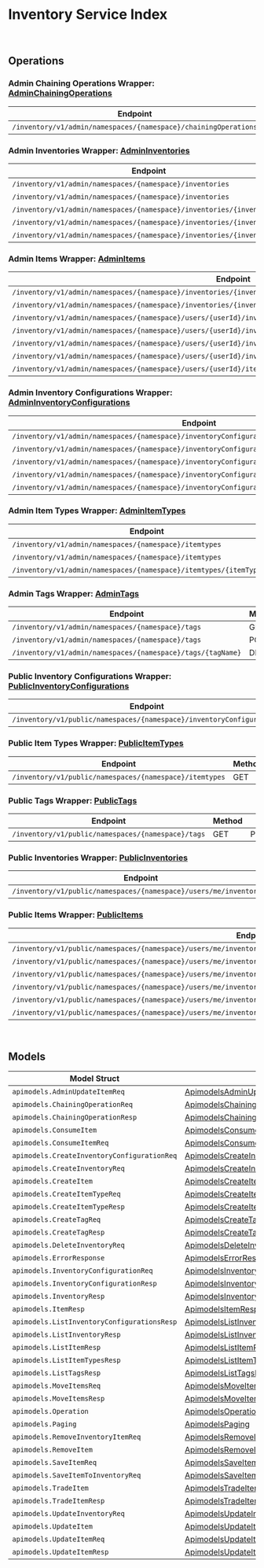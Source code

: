 [//]: # (Code generated. DO NOT EDIT.)

# Inventory Service Index

&nbsp;

## Operations

### Admin Chaining Operations Wrapper:  [AdminChainingOperations](../../inventory-sdk/pkg/wrapper_adminChainingOperations.go)
| Endpoint | Method | ID | Class | Wrapper | Example |
|---|---|---|---|---|---|
| `/inventory/v1/admin/namespaces/{namespace}/chainingOperations` | POST | AdminCreateChainingOperationsShort | [AdminCreateChainingOperationsShort](../../inventory-sdk/pkg/inventoryclient/admin_chaining_operations/admin_chaining_operations_client.go) | [AdminCreateChainingOperationsShort](../../inventory-sdk/pkg/wrapper_adminChainingOperations.go) | [AdminCreateChainingOperationsShort](../../samples/cli/cmd/inventory/adminChainingOperations/adminCreateChainingOperations.go) |

### Admin Inventories Wrapper:  [AdminInventories](../../inventory-sdk/pkg/wrapper_adminInventories.go)
| Endpoint | Method | ID | Class | Wrapper | Example |
|---|---|---|---|---|---|
| `/inventory/v1/admin/namespaces/{namespace}/inventories` | GET | AdminListInventoriesShort | [AdminListInventoriesShort](../../inventory-sdk/pkg/inventoryclient/admin_inventories/admin_inventories_client.go) | [AdminListInventoriesShort](../../inventory-sdk/pkg/wrapper_adminInventories.go) | [AdminListInventoriesShort](../../samples/cli/cmd/inventory/adminInventories/adminListInventories.go) |
| `/inventory/v1/admin/namespaces/{namespace}/inventories` | POST | AdminCreateInventoryShort | [AdminCreateInventoryShort](../../inventory-sdk/pkg/inventoryclient/admin_inventories/admin_inventories_client.go) | [AdminCreateInventoryShort](../../inventory-sdk/pkg/wrapper_adminInventories.go) | [AdminCreateInventoryShort](../../samples/cli/cmd/inventory/adminInventories/adminCreateInventory.go) |
| `/inventory/v1/admin/namespaces/{namespace}/inventories/{inventoryId}` | GET | AdminGetInventoryShort | [AdminGetInventoryShort](../../inventory-sdk/pkg/inventoryclient/admin_inventories/admin_inventories_client.go) | [AdminGetInventoryShort](../../inventory-sdk/pkg/wrapper_adminInventories.go) | [AdminGetInventoryShort](../../samples/cli/cmd/inventory/adminInventories/adminGetInventory.go) |
| `/inventory/v1/admin/namespaces/{namespace}/inventories/{inventoryId}` | PUT | AdminUpdateInventoryShort | [AdminUpdateInventoryShort](../../inventory-sdk/pkg/inventoryclient/admin_inventories/admin_inventories_client.go) | [AdminUpdateInventoryShort](../../inventory-sdk/pkg/wrapper_adminInventories.go) | [AdminUpdateInventoryShort](../../samples/cli/cmd/inventory/adminInventories/adminUpdateInventory.go) |
| `/inventory/v1/admin/namespaces/{namespace}/inventories/{inventoryId}` | DELETE | DeleteInventoryShort | [DeleteInventoryShort](../../inventory-sdk/pkg/inventoryclient/admin_inventories/admin_inventories_client.go) | [DeleteInventoryShort](../../inventory-sdk/pkg/wrapper_adminInventories.go) | [DeleteInventoryShort](../../samples/cli/cmd/inventory/adminInventories/deleteInventory.go) |

### Admin Items Wrapper:  [AdminItems](../../inventory-sdk/pkg/wrapper_adminItems.go)
| Endpoint | Method | ID | Class | Wrapper | Example |
|---|---|---|---|---|---|
| `/inventory/v1/admin/namespaces/{namespace}/inventories/{inventoryId}/items` | GET | AdminListItemsShort | [AdminListItemsShort](../../inventory-sdk/pkg/inventoryclient/admin_items/admin_items_client.go) | [AdminListItemsShort](../../inventory-sdk/pkg/wrapper_adminItems.go) | [AdminListItemsShort](../../samples/cli/cmd/inventory/adminItems/adminListItems.go) |
| `/inventory/v1/admin/namespaces/{namespace}/inventories/{inventoryId}/slots/{slotId}/sourceItems/{sourceItemId}` | GET | AdminGetInventoryItemShort | [AdminGetInventoryItemShort](../../inventory-sdk/pkg/inventoryclient/admin_items/admin_items_client.go) | [AdminGetInventoryItemShort](../../inventory-sdk/pkg/wrapper_adminItems.go) | [AdminGetInventoryItemShort](../../samples/cli/cmd/inventory/adminItems/adminGetInventoryItem.go) |
| `/inventory/v1/admin/namespaces/{namespace}/users/{userId}/inventories/{inventoryId}/consume` | POST | AdminConsumeUserItemShort | [AdminConsumeUserItemShort](../../inventory-sdk/pkg/inventoryclient/admin_items/admin_items_client.go) | [AdminConsumeUserItemShort](../../inventory-sdk/pkg/wrapper_adminItems.go) | [AdminConsumeUserItemShort](../../samples/cli/cmd/inventory/adminItems/adminConsumeUserItem.go) |
| `/inventory/v1/admin/namespaces/{namespace}/users/{userId}/inventories/{inventoryId}/items` | PUT | AdminBulkUpdateMyItemsShort | [AdminBulkUpdateMyItemsShort](../../inventory-sdk/pkg/inventoryclient/admin_items/admin_items_client.go) | [AdminBulkUpdateMyItemsShort](../../inventory-sdk/pkg/wrapper_adminItems.go) | [AdminBulkUpdateMyItemsShort](../../samples/cli/cmd/inventory/adminItems/adminBulkUpdateMyItems.go) |
| `/inventory/v1/admin/namespaces/{namespace}/users/{userId}/inventories/{inventoryId}/items` | POST | AdminSaveItemToInventoryShort | [AdminSaveItemToInventoryShort](../../inventory-sdk/pkg/inventoryclient/admin_items/admin_items_client.go) | [AdminSaveItemToInventoryShort](../../inventory-sdk/pkg/wrapper_adminItems.go) | [AdminSaveItemToInventoryShort](../../samples/cli/cmd/inventory/adminItems/adminSaveItemToInventory.go) |
| `/inventory/v1/admin/namespaces/{namespace}/users/{userId}/inventories/{inventoryId}/items` | DELETE | AdminBulkRemoveItemsShort | [AdminBulkRemoveItemsShort](../../inventory-sdk/pkg/inventoryclient/admin_items/admin_items_client.go) | [AdminBulkRemoveItemsShort](../../inventory-sdk/pkg/wrapper_adminItems.go) | [AdminBulkRemoveItemsShort](../../samples/cli/cmd/inventory/adminItems/adminBulkRemoveItems.go) |
| `/inventory/v1/admin/namespaces/{namespace}/users/{userId}/items` | POST | AdminSaveItemShort | [AdminSaveItemShort](../../inventory-sdk/pkg/inventoryclient/admin_items/admin_items_client.go) | [AdminSaveItemShort](../../inventory-sdk/pkg/wrapper_adminItems.go) | [AdminSaveItemShort](../../samples/cli/cmd/inventory/adminItems/adminSaveItem.go) |

### Admin Inventory Configurations Wrapper:  [AdminInventoryConfigurations](../../inventory-sdk/pkg/wrapper_adminInventoryConfigurations.go)
| Endpoint | Method | ID | Class | Wrapper | Example |
|---|---|---|---|---|---|
| `/inventory/v1/admin/namespaces/{namespace}/inventoryConfigurations` | GET | AdminListInventoryConfigurationsShort | [AdminListInventoryConfigurationsShort](../../inventory-sdk/pkg/inventoryclient/admin_inventory_configurations/admin_inventory_configurations_client.go) | [AdminListInventoryConfigurationsShort](../../inventory-sdk/pkg/wrapper_adminInventoryConfigurations.go) | [AdminListInventoryConfigurationsShort](../../samples/cli/cmd/inventory/adminInventoryConfigurations/adminListInventoryConfigurations.go) |
| `/inventory/v1/admin/namespaces/{namespace}/inventoryConfigurations` | POST | AdminCreateInventoryConfigurationShort | [AdminCreateInventoryConfigurationShort](../../inventory-sdk/pkg/inventoryclient/admin_inventory_configurations/admin_inventory_configurations_client.go) | [AdminCreateInventoryConfigurationShort](../../inventory-sdk/pkg/wrapper_adminInventoryConfigurations.go) | [AdminCreateInventoryConfigurationShort](../../samples/cli/cmd/inventory/adminInventoryConfigurations/adminCreateInventoryConfiguration.go) |
| `/inventory/v1/admin/namespaces/{namespace}/inventoryConfigurations/{inventoryConfigurationId}` | GET | AdminGetInventoryConfigurationShort | [AdminGetInventoryConfigurationShort](../../inventory-sdk/pkg/inventoryclient/admin_inventory_configurations/admin_inventory_configurations_client.go) | [AdminGetInventoryConfigurationShort](../../inventory-sdk/pkg/wrapper_adminInventoryConfigurations.go) | [AdminGetInventoryConfigurationShort](../../samples/cli/cmd/inventory/adminInventoryConfigurations/adminGetInventoryConfiguration.go) |
| `/inventory/v1/admin/namespaces/{namespace}/inventoryConfigurations/{inventoryConfigurationId}` | PUT | AdminUpdateInventoryConfigurationShort | [AdminUpdateInventoryConfigurationShort](../../inventory-sdk/pkg/inventoryclient/admin_inventory_configurations/admin_inventory_configurations_client.go) | [AdminUpdateInventoryConfigurationShort](../../inventory-sdk/pkg/wrapper_adminInventoryConfigurations.go) | [AdminUpdateInventoryConfigurationShort](../../samples/cli/cmd/inventory/adminInventoryConfigurations/adminUpdateInventoryConfiguration.go) |
| `/inventory/v1/admin/namespaces/{namespace}/inventoryConfigurations/{inventoryConfigurationId}` | DELETE | AdminDeleteInventoryConfigurationShort | [AdminDeleteInventoryConfigurationShort](../../inventory-sdk/pkg/inventoryclient/admin_inventory_configurations/admin_inventory_configurations_client.go) | [AdminDeleteInventoryConfigurationShort](../../inventory-sdk/pkg/wrapper_adminInventoryConfigurations.go) | [AdminDeleteInventoryConfigurationShort](../../samples/cli/cmd/inventory/adminInventoryConfigurations/adminDeleteInventoryConfiguration.go) |

### Admin Item Types Wrapper:  [AdminItemTypes](../../inventory-sdk/pkg/wrapper_adminItemTypes.go)
| Endpoint | Method | ID | Class | Wrapper | Example |
|---|---|---|---|---|---|
| `/inventory/v1/admin/namespaces/{namespace}/itemtypes` | GET | AdminListItemTypesShort | [AdminListItemTypesShort](../../inventory-sdk/pkg/inventoryclient/admin_item_types/admin_item_types_client.go) | [AdminListItemTypesShort](../../inventory-sdk/pkg/wrapper_adminItemTypes.go) | [AdminListItemTypesShort](../../samples/cli/cmd/inventory/adminItemTypes/adminListItemTypes.go) |
| `/inventory/v1/admin/namespaces/{namespace}/itemtypes` | POST | AdminCreateItemTypeShort | [AdminCreateItemTypeShort](../../inventory-sdk/pkg/inventoryclient/admin_item_types/admin_item_types_client.go) | [AdminCreateItemTypeShort](../../inventory-sdk/pkg/wrapper_adminItemTypes.go) | [AdminCreateItemTypeShort](../../samples/cli/cmd/inventory/adminItemTypes/adminCreateItemType.go) |
| `/inventory/v1/admin/namespaces/{namespace}/itemtypes/{itemTypeName}` | DELETE | AdminDeleteItemTypeShort | [AdminDeleteItemTypeShort](../../inventory-sdk/pkg/inventoryclient/admin_item_types/admin_item_types_client.go) | [AdminDeleteItemTypeShort](../../inventory-sdk/pkg/wrapper_adminItemTypes.go) | [AdminDeleteItemTypeShort](../../samples/cli/cmd/inventory/adminItemTypes/adminDeleteItemType.go) |

### Admin Tags Wrapper:  [AdminTags](../../inventory-sdk/pkg/wrapper_adminTags.go)
| Endpoint | Method | ID | Class | Wrapper | Example |
|---|---|---|---|---|---|
| `/inventory/v1/admin/namespaces/{namespace}/tags` | GET | AdminListTagsShort | [AdminListTagsShort](../../inventory-sdk/pkg/inventoryclient/admin_tags/admin_tags_client.go) | [AdminListTagsShort](../../inventory-sdk/pkg/wrapper_adminTags.go) | [AdminListTagsShort](../../samples/cli/cmd/inventory/adminTags/adminListTags.go) |
| `/inventory/v1/admin/namespaces/{namespace}/tags` | POST | AdminCreateTagShort | [AdminCreateTagShort](../../inventory-sdk/pkg/inventoryclient/admin_tags/admin_tags_client.go) | [AdminCreateTagShort](../../inventory-sdk/pkg/wrapper_adminTags.go) | [AdminCreateTagShort](../../samples/cli/cmd/inventory/adminTags/adminCreateTag.go) |
| `/inventory/v1/admin/namespaces/{namespace}/tags/{tagName}` | DELETE | AdminDeleteTagShort | [AdminDeleteTagShort](../../inventory-sdk/pkg/inventoryclient/admin_tags/admin_tags_client.go) | [AdminDeleteTagShort](../../inventory-sdk/pkg/wrapper_adminTags.go) | [AdminDeleteTagShort](../../samples/cli/cmd/inventory/adminTags/adminDeleteTag.go) |

### Public Inventory Configurations Wrapper:  [PublicInventoryConfigurations](../../inventory-sdk/pkg/wrapper_publicInventoryConfigurations.go)
| Endpoint | Method | ID | Class | Wrapper | Example |
|---|---|---|---|---|---|
| `/inventory/v1/public/namespaces/{namespace}/inventoryConfigurations` | GET | PublicListInventoryConfigurationsShort | [PublicListInventoryConfigurationsShort](../../inventory-sdk/pkg/inventoryclient/public_inventory_configurations/public_inventory_configurations_client.go) | [PublicListInventoryConfigurationsShort](../../inventory-sdk/pkg/wrapper_publicInventoryConfigurations.go) | [PublicListInventoryConfigurationsShort](../../samples/cli/cmd/inventory/publicInventoryConfigurations/publicListInventoryConfigurations.go) |

### Public Item Types Wrapper:  [PublicItemTypes](../../inventory-sdk/pkg/wrapper_publicItemTypes.go)
| Endpoint | Method | ID | Class | Wrapper | Example |
|---|---|---|---|---|---|
| `/inventory/v1/public/namespaces/{namespace}/itemtypes` | GET | PublicListItemTypesShort | [PublicListItemTypesShort](../../inventory-sdk/pkg/inventoryclient/public_item_types/public_item_types_client.go) | [PublicListItemTypesShort](../../inventory-sdk/pkg/wrapper_publicItemTypes.go) | [PublicListItemTypesShort](../../samples/cli/cmd/inventory/publicItemTypes/publicListItemTypes.go) |

### Public Tags Wrapper:  [PublicTags](../../inventory-sdk/pkg/wrapper_publicTags.go)
| Endpoint | Method | ID | Class | Wrapper | Example |
|---|---|---|---|---|---|
| `/inventory/v1/public/namespaces/{namespace}/tags` | GET | PublicListTagsShort | [PublicListTagsShort](../../inventory-sdk/pkg/inventoryclient/public_tags/public_tags_client.go) | [PublicListTagsShort](../../inventory-sdk/pkg/wrapper_publicTags.go) | [PublicListTagsShort](../../samples/cli/cmd/inventory/publicTags/publicListTags.go) |

### Public Inventories Wrapper:  [PublicInventories](../../inventory-sdk/pkg/wrapper_publicInventories.go)
| Endpoint | Method | ID | Class | Wrapper | Example |
|---|---|---|---|---|---|
| `/inventory/v1/public/namespaces/{namespace}/users/me/inventories` | GET | PublicListInventoriesShort | [PublicListInventoriesShort](../../inventory-sdk/pkg/inventoryclient/public_inventories/public_inventories_client.go) | [PublicListInventoriesShort](../../inventory-sdk/pkg/wrapper_publicInventories.go) | [PublicListInventoriesShort](../../samples/cli/cmd/inventory/publicInventories/publicListInventories.go) |

### Public Items Wrapper:  [PublicItems](../../inventory-sdk/pkg/wrapper_publicItems.go)
| Endpoint | Method | ID | Class | Wrapper | Example |
|---|---|---|---|---|---|
| `/inventory/v1/public/namespaces/{namespace}/users/me/inventories/{inventoryId}/consume` | POST | PublicConsumeMyItemShort | [PublicConsumeMyItemShort](../../inventory-sdk/pkg/inventoryclient/public_items/public_items_client.go) | [PublicConsumeMyItemShort](../../inventory-sdk/pkg/wrapper_publicItems.go) | [PublicConsumeMyItemShort](../../samples/cli/cmd/inventory/publicItems/publicConsumeMyItem.go) |
| `/inventory/v1/public/namespaces/{namespace}/users/me/inventories/{inventoryId}/items` | GET | PublicListItemsShort | [PublicListItemsShort](../../inventory-sdk/pkg/inventoryclient/public_items/public_items_client.go) | [PublicListItemsShort](../../inventory-sdk/pkg/wrapper_publicItems.go) | [PublicListItemsShort](../../samples/cli/cmd/inventory/publicItems/publicListItems.go) |
| `/inventory/v1/public/namespaces/{namespace}/users/me/inventories/{inventoryId}/items` | PUT | PublicBulkUpdateMyItemsShort | [PublicBulkUpdateMyItemsShort](../../inventory-sdk/pkg/inventoryclient/public_items/public_items_client.go) | [PublicBulkUpdateMyItemsShort](../../inventory-sdk/pkg/wrapper_publicItems.go) | [PublicBulkUpdateMyItemsShort](../../samples/cli/cmd/inventory/publicItems/publicBulkUpdateMyItems.go) |
| `/inventory/v1/public/namespaces/{namespace}/users/me/inventories/{inventoryId}/items` | DELETE | PublicBulkRemoveMyItemsShort | [PublicBulkRemoveMyItemsShort](../../inventory-sdk/pkg/inventoryclient/public_items/public_items_client.go) | [PublicBulkRemoveMyItemsShort](../../inventory-sdk/pkg/wrapper_publicItems.go) | [PublicBulkRemoveMyItemsShort](../../samples/cli/cmd/inventory/publicItems/publicBulkRemoveMyItems.go) |
| `/inventory/v1/public/namespaces/{namespace}/users/me/inventories/{inventoryId}/items/movement` | POST | PublicMoveMyItemsShort | [PublicMoveMyItemsShort](../../inventory-sdk/pkg/inventoryclient/public_items/public_items_client.go) | [PublicMoveMyItemsShort](../../inventory-sdk/pkg/wrapper_publicItems.go) | [PublicMoveMyItemsShort](../../samples/cli/cmd/inventory/publicItems/publicMoveMyItems.go) |
| `/inventory/v1/public/namespaces/{namespace}/users/me/inventories/{inventoryId}/slots/{slotId}/sourceItems/{sourceItemId}` | GET | PublicGetItemShort | [PublicGetItemShort](../../inventory-sdk/pkg/inventoryclient/public_items/public_items_client.go) | [PublicGetItemShort](../../inventory-sdk/pkg/wrapper_publicItems.go) | [PublicGetItemShort](../../samples/cli/cmd/inventory/publicItems/publicGetItem.go) |


&nbsp;  

## Models

| Model Struct | Class |
|---|---|
| `apimodels.AdminUpdateItemReq` | [ApimodelsAdminUpdateItemReq ](../../inventory-sdk/pkg/inventoryclientmodels/apimodels_admin_update_item_req.go) |
| `apimodels.ChainingOperationReq` | [ApimodelsChainingOperationReq ](../../inventory-sdk/pkg/inventoryclientmodels/apimodels_chaining_operation_req.go) |
| `apimodels.ChainingOperationResp` | [ApimodelsChainingOperationResp ](../../inventory-sdk/pkg/inventoryclientmodels/apimodels_chaining_operation_resp.go) |
| `apimodels.ConsumeItem` | [ApimodelsConsumeItem ](../../inventory-sdk/pkg/inventoryclientmodels/apimodels_consume_item.go) |
| `apimodels.ConsumeItemReq` | [ApimodelsConsumeItemReq ](../../inventory-sdk/pkg/inventoryclientmodels/apimodels_consume_item_req.go) |
| `apimodels.CreateInventoryConfigurationReq` | [ApimodelsCreateInventoryConfigurationReq ](../../inventory-sdk/pkg/inventoryclientmodels/apimodels_create_inventory_configuration_req.go) |
| `apimodels.CreateInventoryReq` | [ApimodelsCreateInventoryReq ](../../inventory-sdk/pkg/inventoryclientmodels/apimodels_create_inventory_req.go) |
| `apimodels.CreateItem` | [ApimodelsCreateItem ](../../inventory-sdk/pkg/inventoryclientmodels/apimodels_create_item.go) |
| `apimodels.CreateItemTypeReq` | [ApimodelsCreateItemTypeReq ](../../inventory-sdk/pkg/inventoryclientmodels/apimodels_create_item_type_req.go) |
| `apimodels.CreateItemTypeResp` | [ApimodelsCreateItemTypeResp ](../../inventory-sdk/pkg/inventoryclientmodels/apimodels_create_item_type_resp.go) |
| `apimodels.CreateTagReq` | [ApimodelsCreateTagReq ](../../inventory-sdk/pkg/inventoryclientmodels/apimodels_create_tag_req.go) |
| `apimodels.CreateTagResp` | [ApimodelsCreateTagResp ](../../inventory-sdk/pkg/inventoryclientmodels/apimodels_create_tag_resp.go) |
| `apimodels.DeleteInventoryReq` | [ApimodelsDeleteInventoryReq ](../../inventory-sdk/pkg/inventoryclientmodels/apimodels_delete_inventory_req.go) |
| `apimodels.ErrorResponse` | [ApimodelsErrorResponse ](../../inventory-sdk/pkg/inventoryclientmodels/apimodels_error_response.go) |
| `apimodels.InventoryConfigurationReq` | [ApimodelsInventoryConfigurationReq ](../../inventory-sdk/pkg/inventoryclientmodels/apimodels_inventory_configuration_req.go) |
| `apimodels.InventoryConfigurationResp` | [ApimodelsInventoryConfigurationResp ](../../inventory-sdk/pkg/inventoryclientmodels/apimodels_inventory_configuration_resp.go) |
| `apimodels.InventoryResp` | [ApimodelsInventoryResp ](../../inventory-sdk/pkg/inventoryclientmodels/apimodels_inventory_resp.go) |
| `apimodels.ItemResp` | [ApimodelsItemResp ](../../inventory-sdk/pkg/inventoryclientmodels/apimodels_item_resp.go) |
| `apimodels.ListInventoryConfigurationsResp` | [ApimodelsListInventoryConfigurationsResp ](../../inventory-sdk/pkg/inventoryclientmodels/apimodels_list_inventory_configurations_resp.go) |
| `apimodels.ListInventoryResp` | [ApimodelsListInventoryResp ](../../inventory-sdk/pkg/inventoryclientmodels/apimodels_list_inventory_resp.go) |
| `apimodels.ListItemResp` | [ApimodelsListItemResp ](../../inventory-sdk/pkg/inventoryclientmodels/apimodels_list_item_resp.go) |
| `apimodels.ListItemTypesResp` | [ApimodelsListItemTypesResp ](../../inventory-sdk/pkg/inventoryclientmodels/apimodels_list_item_types_resp.go) |
| `apimodels.ListTagsResp` | [ApimodelsListTagsResp ](../../inventory-sdk/pkg/inventoryclientmodels/apimodels_list_tags_resp.go) |
| `apimodels.MoveItemsReq` | [ApimodelsMoveItemsReq ](../../inventory-sdk/pkg/inventoryclientmodels/apimodels_move_items_req.go) |
| `apimodels.MoveItemsResp` | [ApimodelsMoveItemsResp ](../../inventory-sdk/pkg/inventoryclientmodels/apimodels_move_items_resp.go) |
| `apimodels.Operation` | [ApimodelsOperation ](../../inventory-sdk/pkg/inventoryclientmodels/apimodels_operation.go) |
| `apimodels.Paging` | [ApimodelsPaging ](../../inventory-sdk/pkg/inventoryclientmodels/apimodels_paging.go) |
| `apimodels.RemoveInventoryItemReq` | [ApimodelsRemoveInventoryItemReq ](../../inventory-sdk/pkg/inventoryclientmodels/apimodels_remove_inventory_item_req.go) |
| `apimodels.RemoveItem` | [ApimodelsRemoveItem ](../../inventory-sdk/pkg/inventoryclientmodels/apimodels_remove_item.go) |
| `apimodels.SaveItemReq` | [ApimodelsSaveItemReq ](../../inventory-sdk/pkg/inventoryclientmodels/apimodels_save_item_req.go) |
| `apimodels.SaveItemToInventoryReq` | [ApimodelsSaveItemToInventoryReq ](../../inventory-sdk/pkg/inventoryclientmodels/apimodels_save_item_to_inventory_req.go) |
| `apimodels.TradeItem` | [ApimodelsTradeItem ](../../inventory-sdk/pkg/inventoryclientmodels/apimodels_trade_item.go) |
| `apimodels.TradeItemResp` | [ApimodelsTradeItemResp ](../../inventory-sdk/pkg/inventoryclientmodels/apimodels_trade_item_resp.go) |
| `apimodels.UpdateInventoryReq` | [ApimodelsUpdateInventoryReq ](../../inventory-sdk/pkg/inventoryclientmodels/apimodels_update_inventory_req.go) |
| `apimodels.UpdateItem` | [ApimodelsUpdateItem ](../../inventory-sdk/pkg/inventoryclientmodels/apimodels_update_item.go) |
| `apimodels.UpdateItemReq` | [ApimodelsUpdateItemReq ](../../inventory-sdk/pkg/inventoryclientmodels/apimodels_update_item_req.go) |
| `apimodels.UpdateItemResp` | [ApimodelsUpdateItemResp ](../../inventory-sdk/pkg/inventoryclientmodels/apimodels_update_item_resp.go) |
